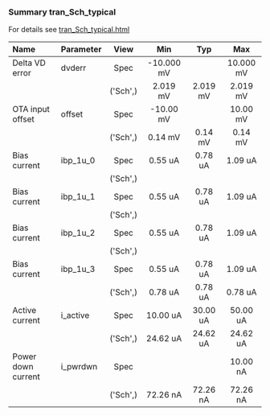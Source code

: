 ### Summary tran_Sch_typical

For details see <a href='tran_Sch_typical.html'>tran_Sch_typical.html</a>

|**Name**|**Parameter**|**View**|**Min** | **Typ** | **Max**|
|:---|:---|:---:|:---:|:---:|:---:|
|Delta VD error|dvderr | Spec | -10.000 mV |  | 10.000 mV |
| | | ('Sch',)|2.019 mV | 2.019 mV | 2.019 mV |
|OTA input offset|offset | Spec | -10.00 mV |  | 10.00 mV |
| | | ('Sch',)|0.14 mV | 0.14 mV | 0.14 mV |
|Bias current|ibp\_1u\_0 | Spec | 0.55 uA | 0.78 uA | 1.09 uA |
| | | ('Sch',)| |  |  |
|Bias current|ibp\_1u\_1 | Spec | 0.55 uA | 0.78 uA | 1.09 uA |
| | | ('Sch',)| |  |  |
|Bias current|ibp\_1u\_2 | Spec | 0.55 uA | 0.78 uA | 1.09 uA |
| | | ('Sch',)| |  |  |
|Bias current|ibp\_1u\_3 | Spec | 0.55 uA | 0.78 uA | 1.09 uA |
| | | ('Sch',)|0.78 uA | 0.78 uA | 0.78 uA |
|Active current|i\_active | Spec | 10.00 uA | 30.00 uA | 50.00 uA |
| | | ('Sch',)|24.62 uA | 24.62 uA | 24.62 uA |
|Power down current|i\_pwrdwn | Spec |  |  | 10.00 nA |
| | | ('Sch',)|72.26 nA | 72.26 nA | 72.26 nA |
